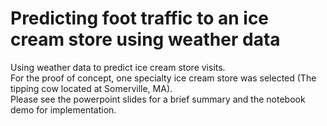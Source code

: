 # Predicting foot traffic to an ice cream store using weather data

Using weather data to predict ice cream store visits.\
For the proof of concept, one specialty ice cream store was selected (The tipping cow located at Somerville, MA). \
Please see the powerpoint slides for a brief summary and the notebook demo for implementation. 
